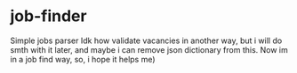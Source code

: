 # job-finder
Simple jobs parser
Idk how validate vacancies in another way, but i will do smth with it later, and maybe i can remove json dictionary from this.
Now im in a job find way, so, i hope it helps me)
